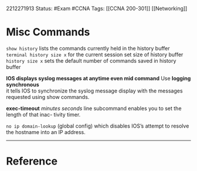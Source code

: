 2212271913
	Status: #Exam #CCNA
		Tags: [[CCNA 200-301]] [[Networking]]

# Misc Commands


`show history` lists the commands currently held in the history buffer
`terminal history size x`  for the current session set size of history buffer
`history size x`   sets the default number of commands saved in history buffer


**IOS displays syslog messages at anytime even mid command**
Use
**logging synchronous**  
it tells IOS to
synchronize the syslog message display with the messages requested using show commands.

**exec-timeout** *minutes seconds* line subcommand enables you to set the length of that inac-
tivity timer. 

`no ip domain-lookup` (global config) which disables IOS’s attempt to resolve the hostname into an IP address.










---
# Reference
